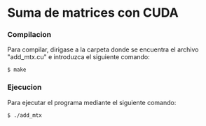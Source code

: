 # Suma de matrices con CUDA

### Compilacion
Para compilar, dirigase a la carpeta donde se encuentra el archivo "add_mtx.cu" e introduzca el siguiente comando:

    $ make



### Ejecucion
Para ejecutar el programa mediante el siguiente comando:

    $ ./add_mtx
